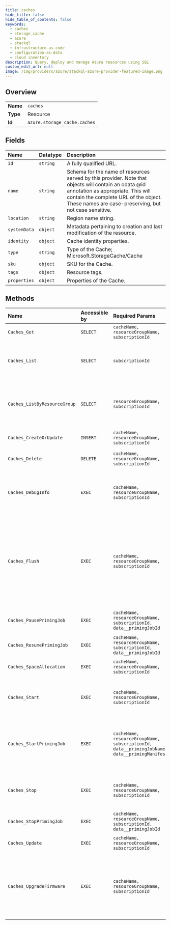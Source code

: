 ```yaml
---
title: caches
hide_title: false
hide_table_of_contents: false
keywords:
  - caches
  - storage_cache
  - azure    
  - stackql
  - infrastructure-as-code
  - configuration-as-data
  - cloud inventory
description: Query, deploy and manage Azure resources using SQL
custom_edit_url: null
image: /img/providers/azure/stackql-azure-provider-featured-image.png
---
```

  
    

## Overview
<table><tbody>
<tr><td><b>Name</b></td><td><code>caches</code></td></tr>
<tr><td><b>Type</b></td><td>Resource</td></tr>
<tr><td><b>Id</b></td><td><code>azure.storage_cache.caches</code></td></tr>
</tbody></table>

## Fields
| Name | Datatype | Description |
|:-----|:---------|:------------|
| `id` | `string` | A fully qualified URL. |
| `name` | `string` | Schema for the name of resources served by this provider. Note that objects will contain an odata @id annotation as appropriate. This will contain the complete URL of the object. These names are case-preserving, but not case sensitive. |
| `location` | `string` | Region name string. |
| `systemData` | `object` | Metadata pertaining to creation and last modification of the resource. |
| `identity` | `object` | Cache identity properties. |
| `type` | `string` | Type of the Cache; Microsoft.StorageCache/Cache |
| `sku` | `object` | SKU for the Cache. |
| `tags` | `object` | Resource tags. |
| `properties` | `object` | Properties of the Cache. |
## Methods
| Name | Accessible by | Required Params | Description |
|:-----|:--------------|:----------------|:------------|
| `Caches_Get` | `SELECT` | `cacheName, resourceGroupName, subscriptionId` | Returns a Cache. |
| `Caches_List` | `SELECT` | `subscriptionId` | Returns all Caches the user has access to under a subscription. |
| `Caches_ListByResourceGroup` | `SELECT` | `resourceGroupName, subscriptionId` | Returns all Caches the user has access to under a resource group. |
| `Caches_CreateOrUpdate` | `INSERT` | `cacheName, resourceGroupName, subscriptionId` | Create or update a Cache. |
| `Caches_Delete` | `DELETE` | `cacheName, resourceGroupName, subscriptionId` | Schedules a Cache for deletion. |
| `Caches_DebugInfo` | `EXEC` | `cacheName, resourceGroupName, subscriptionId` | Tells a Cache to write generate debug info for support to process. |
| `Caches_Flush` | `EXEC` | `cacheName, resourceGroupName, subscriptionId` | Tells a Cache to write all dirty data to the Storage Target(s). During the flush, clients will see errors returned until the flush is complete. |
| `Caches_PausePrimingJob` | `EXEC` | `cacheName, resourceGroupName, subscriptionId, data__primingJobId` | Schedule a priming job to be paused. |
| `Caches_ResumePrimingJob` | `EXEC` | `cacheName, resourceGroupName, subscriptionId, data__primingJobId` | Resumes a paused priming job. |
| `Caches_SpaceAllocation` | `EXEC` | `cacheName, resourceGroupName, subscriptionId` | Update cache space allocation. |
| `Caches_Start` | `EXEC` | `cacheName, resourceGroupName, subscriptionId` | Tells a Stopped state Cache to transition to Active state. |
| `Caches_StartPrimingJob` | `EXEC` | `cacheName, resourceGroupName, subscriptionId, data__primingJobName, data__primingManifestUrl` | Create a priming job. This operation is only allowed when the cache is healthy. |
| `Caches_Stop` | `EXEC` | `cacheName, resourceGroupName, subscriptionId` | Tells an Active Cache to transition to Stopped state. |
| `Caches_StopPrimingJob` | `EXEC` | `cacheName, resourceGroupName, subscriptionId, data__primingJobId` | Schedule a priming job for deletion. |
| `Caches_Update` | `EXEC` | `cacheName, resourceGroupName, subscriptionId` | Update a Cache instance. |
| `Caches_UpgradeFirmware` | `EXEC` | `cacheName, resourceGroupName, subscriptionId` | Upgrade a Cache's firmware if a new version is available. Otherwise, this operation has no effect. |
